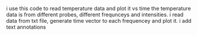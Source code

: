 i use this code to read temperature data and plot it vs time
the temperature data is from different probes, different frequnceys and intensities.
i read data from txt file, generate time vector to each frequencey and plot it.
i add text annotations 

